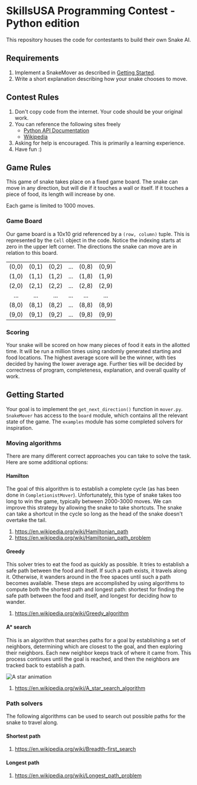 # SkillsUSA Programming Contest - Python edition

This repository houses the code for contestants to build their own Snake AI.

## Requirements

1. Implement a SnakeMover as described in [Getting Started](#getting-started).
1. Write a short explanation describing how your snake chooses to move.

## Contest Rules

1. Don't copy code from the internet. Your code should be your original work.
1. You can reference the following sites freely
   * [Python API Documentation](https://docs.python.org/3.7/)
   * [Wikipedia](https://en.wikipedia.org/wiki/Main_Page)
1. Asking for help is encouraged. This is primarily a learning experience.
1. Have fun :)

## Game Rules
This game of snake takes place on a fixed game board. The snake can move in any direction, but will die if it touches a wall or itself. If it touches a piece of food, its length will increase by one.

Each game is limited to 1000 moves.

### Game Board

Our game board is a 10x10 grid referenced by a `(row, column)` tuple. This is represented by the `Cell` object in the code. Notice the indexing starts at zero in the upper left corner. The directions the snake can move are in relation to this board.

|   |   |   |   |   |   |
|:---:|:---:|:---:|:---:|:---:|:---:|
|(0,0)|(0,1)|(0,2)|...|(0,8)|(0,9)|
|(1,0)|(1,1)|(1,2)|...|(1,8)|(1,9)|
|(2,0)|(2,1)|(2,2)|...|(2,8)|(2,9)|
|...|...|...|...|...|...|
|(8,0)|(8,1)|(8,2)|...|(8,8)|(8,9)|
|(9,0)|(9,1)|(9,2)|...|(9,8)|(9,9)|

### Scoring

Your snake will be scored on how many pieces of food it eats in the allotted time. It will be run a million times using randomly generated starting and food locations. The highest average score will be the winner, with ties decided by having the lower average age. Further ties will be decided by correctness of program, completeness, explanation, and overall quality of work.

## Getting Started

Your goal is to implement the `get_next_direction()` function in `mover.py`. `SnakeMover` has access to the `board` module, which contains all the relevant state of the game. The `examples` module has some completed solvers for inspiration.

### Moving algorithms

There are many different correct approaches you can take to solve the task. Here are some additional options:

#### Hamilton

The goal of this algorithm is to establish a complete cycle (as has been done in `CompletionistMover`). Unfortunately, this type of snake takes too long to win the game, typically between 2000-3000 moves. We can improve this strategy by allowing the snake to take shortcuts. The snake can take a shortcut in the cycle so long as the head of the snake doesn't overtake the tail.

1. https://en.wikipedia.org/wiki/Hamiltonian_path
1. https://en.wikipedia.org/wiki/Hamiltonian_path_problem

#### Greedy

This solver tries to eat the food as quickly as possible. It tries to establish a safe path between the food and itself. If such a path exists, it travels along it. Otherwise, it wanders around in the free spaces until such a path becomes available. These steps are accomplished by using algorithms to compute both the shortest path and longest path: shortest for finding the safe path between the food and itself, and longest for deciding how to wander.

1. https://en.wikipedia.org/wiki/Greedy_algorithm

#### A* search

This is an algorithm that searches paths for a goal by establishing a set of neighbors, determining which are closest to the goal, and then exploring their neighbors. Each new neighbor keeps track of where it came from. This process continues until the goal is reached, and then the neighbors are tracked back to establish a path.

![A star animation](https://upload.wikimedia.org/wikipedia/commons/5/5d/Astar_progress_animation.gif)

1. https://en.wikipedia.org/wiki/A_star_search_algorithm

### Path solvers

The following algorithms can be used to search out possible paths for the snake to travel along.

#### Shortest path

1. https://en.wikipedia.org/wiki/Breadth-first_search

#### Longest path

1. https://en.wikipedia.org/wiki/Longest_path_problem